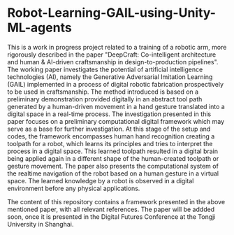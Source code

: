 # Robot-Learning-GAIL-using-Unity-ML-agents
This is a work in progress project related to a training of a robotic arm, more rigorously described in the paper "DeepCraft: Co-intelligent architecture and human & AI-driven craftsmanship in design-to-production pipelines". The working paper investigates the potential of artificial intelligence technologies (AI), namely the Generative Adversarial Imitation Learning (GAIL) implemented in a process of digital robotic fabrication prospectively to be used in craftsmanship.  The method introduced is based on a preliminary demonstration provided digitally in an abstract tool path generated by a human-driven movement in a hand gesture translated into a digital space in a real-time process. The investigation presented in this paper focuses on a preliminary computational digital framework which may serve as a base for further investigation. At this stage of the setup and codes, the framework encompasses human hand recognition creating a toolpath for a robot, which learns its principles and tries to interpret the process in a digital space. This learned toolpath resulted in a digital brain being applied again in a different shape of the human-created toolpath or gesture movement. The paper also presents the computational system of the realtime navigation of the robot based on a human gesture in a virtual space. The learned knowledge by a robot is observed in a digital environment before any physical applications.

The content of this repository contains a framework presented in the above mentioned paper, with all relevant references. The paper will be addded soon, once it is presented in the Digital Futures Conference at the Tongji University in Shanghai. 
